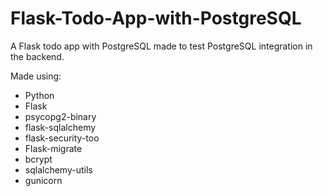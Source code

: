 # Flask-Todo-App-with-PostgreSQL
A Flask todo app with PostgreSQL made to test PostgreSQL integration in the backend.


Made using:
- Python
- Flask 
- psycopg2-binary
- flask-sqlalchemy
- flask-security-too
- Flask-migrate
- bcrypt
- sqlalchemy-utils
- gunicorn



